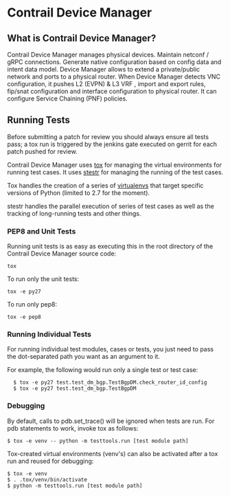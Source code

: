 # Contrail Device Manager

## What is Contrail Device Manager?

Contrail Device Manager manages physical devices. Maintain netconf / gRPC
connections. Generate native configuration based on config data and intent
data model. Device Manager allows to extend a private/public network and
ports to a physical router. When Device Manager detects VNC configuration,
it pushes L2 (EVPN) & L3 VRF , import and export rules, fip/snat configuration
and interface configuration to physical router. It can configure
Service Chaining (PNF) policies.

## Running Tests

Before submitting a patch for review you should always ensure all tests pass; a
tox run is triggered by the jenkins gate executed on gerrit for each patch
pushed for review.

Contrail Device Manager uses [tox](http://tox.readthedocs.org/en/latest/) 
for managing the virtual environments for running test cases. It uses
[stestr](https://stestr.readthedocs.io/en/latest/index.html) for managing the
running of the test cases.

Tox handles the creation of a series of
[virtualenvs](https://pypi.python.org/pypi/virtualenv) that target specific
versions of Python (limited to 2.7 for the moment).

stestr handles the parallel execution of series of test cases as well as
the tracking of long-running tests and other things.

### PEP8 and Unit Tests

Running unit tests is as easy as executing this in the root directory
of the Contrail Device Manager source code:

    tox

To run only the unit tests:

    tox -e py27

To run only pep8:

    tox -e pep8

### Running Individual Tests

For running individual test modules, cases or tests, you just need to pass
the dot-separated path you want as an argument to it.

For example, the following would run only a single test or test case:

      $ tox -e py27 test.test_dm_bgp.TestBgpDM.check_router_id_config
      $ tox -e py27 test.test_dm_bgp.TestBgpDM

### Debugging

By default, calls to pdb.set_trace() will be ignored when tests are run. For
pdb statements to work, invoke tox as follows:

    $ tox -e venv -- python -m testtools.run [test module path]

Tox-created virtual environments (venv's) can also be activated after a tox run
and reused for debugging:

    $ tox -e venv
    $ . .tox/venv/bin/activate
    $ python -m testtools.run [test module path]
